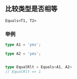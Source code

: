 ## 比较类型是否相等

`Equals<T1, T2>`

### 举例

```typescript
type A1 = 'yes';

type A2 = 'yes';


type EqualRlt = Equals<A1, A2>
// EqualRlt => 1
```
